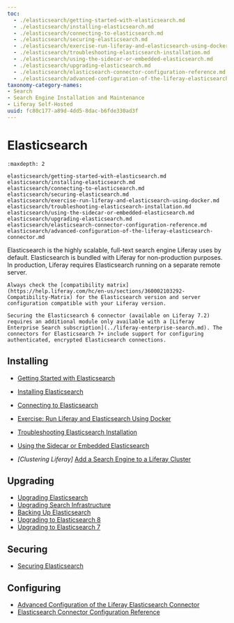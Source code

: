 ```yaml
---
toc:
  - ./elasticsearch/getting-started-with-elasticsearch.md
  - ./elasticsearch/installing-elasticsearch.md
  - ./elasticsearch/connecting-to-elasticsearch.md
  - ./elasticsearch/securing-elasticsearch.md
  - ./elasticsearch/exercise-run-liferay-and-elasticsearch-using-docker.md
  - ./elasticsearch/troubleshooting-elasticsearch-installation.md
  - ./elasticsearch/using-the-sidecar-or-embedded-elasticsearch.md
  - ./elasticsearch/upgrading-elasticsearch.md
  - ./elasticsearch/elasticsearch-connector-configuration-reference.md
  - ./elasticsearch/advanced-configuration-of-the-liferay-elasticsearch-connector.md
taxonomy-category-names:
- Search
- Search Engine Installation and Maintenance
- Liferay Self-Hosted
uuid: fc80c177-a89d-4dd5-8dac-b6fde330ad3f
---
```

# Elasticsearch

```{toctree}
:maxdepth: 2

elasticsearch/getting-started-with-elasticsearch.md
elasticsearch/installing-elasticsearch.md
elasticsearch/connecting-to-elasticsearch.md
elasticsearch/securing-elasticsearch.md
elasticsearch/exercise-run-liferay-and-elasticsearch-using-docker.md
elasticsearch/troubleshooting-elasticsearch-installation.md
elasticsearch/using-the-sidecar-or-embedded-elasticsearch.md
elasticsearch/upgrading-elasticsearch.md
elasticsearch/elasticsearch-connector-configuration-reference.md
elasticsearch/advanced-configuration-of-the-liferay-elasticsearch-connector.md
```

Elasticsearch is the highly scalable, full-text search engine Liferay uses by default. Elasticsearch is bundled with Liferay for non-production purposes. In production, Liferay requires Elasticsearch running on a separate remote server.

```{important}
Always check the [compatibility matrix](https://help.liferay.com/hc/en-us/sections/360002103292-Compatibility-Matrix) for the Elasticsearch version and server configuration compatible with your Liferay version.
```

```{important}
Securing the Elasticsearch 6 connector (available on Liferay 7.2) requires an additional module only available with a [Liferay Enterprise Search subscription](../liferay-enterprise-search.md). The connectors for Elasticsearch 7+ include support for configuring authenticated, encrypted Elasticsearch connections.
```

## Installing

- [Getting Started with Elasticsearch](elasticsearch/getting-started-with-elasticsearch.md)
- [Installing Elasticsearch](elasticsearch/installing-elasticsearch.md)
- [Connecting to Elasticsearch](elasticsearch/connecting-to-elasticsearch.md)
- [Exercise: Run Liferay and Elasticsearch Using Docker](elasticsearch/exercise-run-liferay-and-elasticsearch-using-docker.md)
- [Troubleshooting Elasticsearch Installation](elasticsearch/troubleshooting-elasticsearch-installation.md)
- [Using the Sidecar or Embedded Elasticsearch](elasticsearch/using-the-sidecar-or-embedded-elasticsearch.md)

- _[Clustering Liferay]_ [Add a Search Engine to a Liferay Cluster](../../installation-and-upgrades/setting-up-liferay/clustering-for-high-availability/example-creating-a-simple-dxp-cluster.md#start-a-search-engine-server)

## Upgrading

- [Upgrading Elasticsearch](elasticsearch/upgrading-elasticsearch.md)
- [Upgrading Search Infrastructure](elasticsearch/upgrading-elasticsearch/upgrading-search-infrastructure.md)
- [Backing Up Elasticsearch](elasticsearch/upgrading-elasticsearch/backing-up-elasticsearch.md)
- [Upgrading to Elasticsearch 8](elasticsearch/upgrading-elasticsearch/upgrading-to-elasticsearch-8.md)
- [Upgrading to Elasticsearch 7](elasticsearch/upgrading-elasticsearch/upgrading-to-elasticsearch-7.md)

## Securing

- [Securing Elasticsearch](elasticsearch/securing-elasticsearch.md)

## Configuring

- [Advanced Configuration of the Liferay Elasticsearch Connector](elasticsearch/advanced-configuration-of-the-liferay-elasticsearch-connector.md)
- [Elasticsearch Connector Configuration Reference](elasticsearch/elasticsearch-connector-configuration-reference.md)
